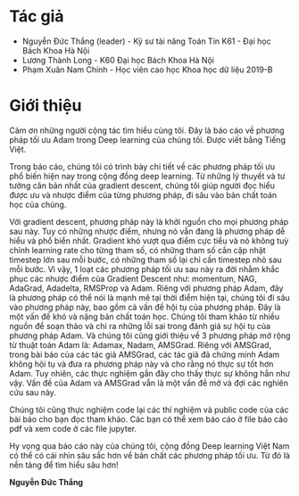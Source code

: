 # Tác giả
* Nguyễn Đức Thắng (leader) - Kỹ sư tài năng Toán Tin K61 - Đại học Bách Khoa Hà Nội
* Lương Thành Long - K60 Đại học Bách Khoa Hà Nội
* Phạm Xuân Nam Chính - Học viên cao học Khoa học dữ liệu 2019-B
# Giới thiệu
Cảm ơn những người cộng tác tìm hiểu cùng tôi. Đây là báo cáo về phương pháp tối ưu Adam trong Deep learning của chúng tôi. Được viết bằng Tiếng Việt.

Trong báo cáo, chúng tôi có trình bày chi tiết về các phương pháp tối ưu phổ biến hiện nay trong cộng đồng deep learning.
Từ những lý thuyết và tư tưởng căn bản nhất của gradient descent, chúng tôi giúp người đọc hiểu được ưu và nhược điểm của từng phương pháp, đi sâu vào bản chất toán học của chúng. 

Với gradient descent, phương pháp này là khởi nguồn cho mọi phương pháp sau này. Tuy có những nhược điểm, nhưng nó vẫn đang là phương pháp dễ hiểu và phổ biển nhất. Gradient khó vượt qua điểm cực tiểu và nó không tuỳ chỉnh learning rate cho từng tham số, có những tham số cần cập nhật timestep lớn sau mỗi bước, có những tham số lại chỉ cần timestep nhỏ sau mỗi bước. Vì vậy, 1 loạt các phương pháp tối ưu sau này ra đời nhằm khắc phục các nhược điểm của Gradient Descent như: momentum, NAG, AdaGrad, Adadelta, RMSProp và Adam. Riêng với phương pháp Adam, đây là phương pháp có thể nói là mạnh mẽ tại thời điểm hiện tại, chúng tôi đi sâu vào phương pháp này, bao gồm cả vấn đề hội tụ của phương pháp. Đây là một vấn đề khó và nặng bản chất toán học. Chúng tôi tham khảo từ nhiều nguồn để soạn thảo và chỉ ra những lỗi sai trong đánh giá sự hội tụ của phương pháp Adam. Và chúng tôi cũng giới thiệu về 3 phương pháp mở rộng từ thuật toán Adam là: Adamax, Nadam, AMSGrad. Riêng với AMSGrad, trong bài báo của các tác giả AMSGrad, các tác giả đã chứng minh Adam không hội tụ và đưa ra phương pháp này và cho rằng nó thực sự tốt hơn Adam. Tuy nhiên, các thực nghiệm gần đây cho thấy thực sự không hẳn như vậy. Vấn đề của Adam và AMSGrad vẫn là một vấn đề mở và đợi các nghiên cứu sau này.

Chúng tôi cũng thực nghiệm code lại các thí nghiệm và public code của các bài báo cho bạn đọc tham khảo. Các bạn có thể xem báo cáo ở file báo cáo pdf và xem code ở các file jupyter.

Hy vọng qua báo cáo này của chúng tôi, cộng đồng Deep learning Việt Nam có thể có cái nhìn sâu sắc hơn về bản chất các phương pháp tối ưu. Từ đó là nền tảng để tìm hiểu sâu hơn!

**Nguyễn Đức Thắng**

